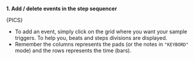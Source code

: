---
---


**1. Add / delete events in the step sequencer**

{PICS}

- To add an event, simply click on the grid where you want your sample triggers. To help you, beats and steps divisions
  are displayed.
- Remember the columns represents the pads (or the notes in `"KEYBORD"` mode) and the rows represents the time (bars).
